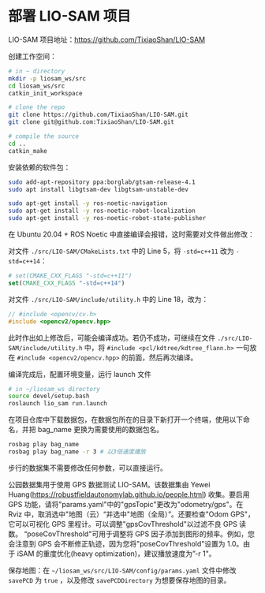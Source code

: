 # 部署 LIO-SAM 项目

LIO-SAM 项目地址：https://github.com/TixiaoShan/LIO-SAM

创建工作空间：

```bash
# in ~ directory
mkdir -p liosam_ws/src
cd liosam_ws/src
catkin_init_workspace

# clone the repo
git clone https://github.com/TixiaoShan/LIO-SAM.git
git clone git@github.com:TixiaoShan/LIO-SAM.git

# compile the source
cd ..
catkin_make
```



安装依赖的软件包：

```bash
sudo add-apt-repository ppa:borglab/gtsam-release-4.1
sudo apt install libgtsam-dev libgtsam-unstable-dev

sudo apt-get install -y ros-noetic-navigation
sudo apt-get install -y ros-noetic-robot-localization
sudo apt-get install -y ros-noetic-robot-state-publisher
```



在 Ubuntu 20.04 + ROS Noetic 中直接编译会报错，这时需要对文件做出修改：

对文件 `./src/LIO-SAM/CMakeLists.txt` 中的 Line 5，将 `-std=c++11` 改为 `-std=c++14`：

```cmake
# set(CMAKE_CXX_FLAGS "-std=c++11")
set(CMAKE_CXX_FLAGS "-std=c++14")
```

对文件 `./src/LIO-SAM/include/utility.h` 中的 Line 18，改为：

```c++
// #include <opencv/cv.h>
#include <opencv2/opencv.hpp>
```

此时作出如上修改后，可能会编译成功。若仍不成功，可继续在文件 `./src/LIO-SAM/include/utility.h` 中，将 `#include <pcl/kdtree/kdtree_flann.h>` 一句放在 `#include <opencv2/opencv.hpp>` 的前面，然后再次编译。



编译完成后，配置环境变量，运行 launch 文件

```bash
# in ~/liosam_ws directory
source devel/setup.bash
roslaunch lio_sam run.launch
```



在项目仓库中下载数据包，在数据包所在的目录下新打开一个终端，使用以下命名，并把 bag_name 更换为需要使用的数据包名。

```bash
rosbag play bag_name
rosbag play bag_name -r 3 # 以3倍速度播放
```

步行的数据集不需要修改任何参数，可以直接运行。

公园数据集用于使用 GPS 数据测试 LIO-SAM。该数据集由 Yewei Huang(https://robustfieldautonomylab.github.io/people.html) 收集。要启用 GPS 功能，请将"params.yaml"中的"gpsTopic"更改为"odometry/gps"。在 Rviz 中，取消选中"地图（云）“并选中"地图（全局）”。还要检查"Odom GPS"，它可以可视化 GPS 里程计。可以调整"gpsCovThreshold"以过滤不良 GPS 读数。 “poseCovThreshold"可用于调整将 GPS 因子添加到图形的频率。例如，您会注意到 GPS 会不断修正轨迹，因为您将"poseCovThreshold"设置为 1.0。由于 iSAM 的重度优化(heavy optimization)，建议播放速度为”-r 1"。



保存地图：在 `~/liosam_ws/src/LIO-SAM/config/params.yaml` 文件中修改 `savePCD` 为 `true` ，以及修改 `savePCDDirectory` 为想要保存地图的目录。